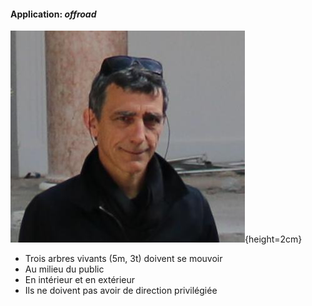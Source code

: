#### Application: *offroad*

<!--Céleste Boursier-Mougenot est un artiste installationiste français. En 2013, il nous a demandé de travailler sur son-->
<!--œuvre *offroad*.-->

![Céleste Boursier-Mougenot](imgs/celeste.jpg){height=2cm}

- Trois arbres vivants (5m, 3t) doivent se mouvoir
- Au milieu du public
- En intérieur et en extérieur
- Ils ne doivent pas avoir de direction privilégiée
